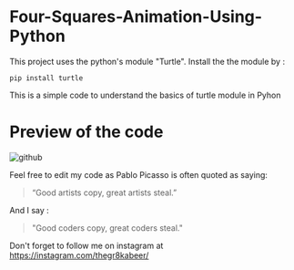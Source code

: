 # Four-Squares-Animation-Using-Python
This project uses the python's module "Turtle". 
Install the the module by :


```
pip install turtle
```
This is a simple code to understand the basics of turtle module in Pyhon

# Preview of the code

![github](https://user-images.githubusercontent.com/64730390/86230937-35860a00-bbab-11ea-86c6-339c6e0fdab3.gif)

Feel free to edit my code as Pablo Picasso is often quoted as saying:
> “Good artists copy, great artists steal.”

And I say :
>"Good coders copy, great coders steal."

Don't forget to follow me on instagram at https://instagram.com/thegr8kabeer/
